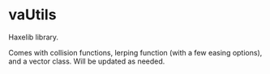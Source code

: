# vaUtils
Haxelib library.

Comes with collision functions, lerping function (with a few easing options), and a vector class. Will be updated as needed.
